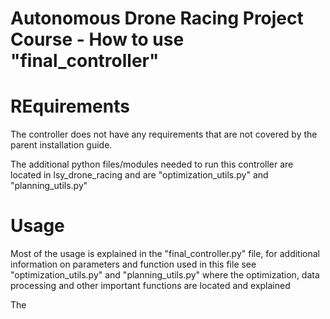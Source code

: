 # Autonomous Drone Racing Project Course - How to use "final_controller"

# REquirements

The controller does not have any requirements that are not covered by the parent installation guide.

The additional python files/modules needed to run this controller are located in lsy_drone_racing and are "optimization_utils.py" and "planning_utils.py"

# Usage

Most of the usage is explained in the "final_controller.py" file, for additional information on parameters and function used in this file see "optimization_utils.py" and "planning_utils.py"
where the optimization, data processing and other important functions are located and explained

The
